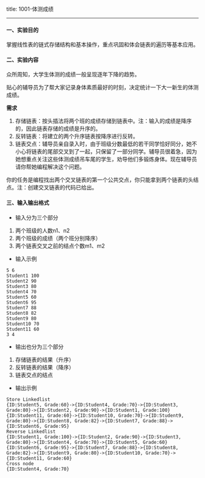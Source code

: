 title: 1001-体测成绩

---

#### 一、实验目的

掌握线性表的链式存储结构和基本操作，重点巩固和体会链表的遍历等基本应用。

#### 二、实验内容

众所周知，大学生体测的成绩一般呈现逐年下降的趋势。

贴心的辅导员为了帮大家记录身体素质最好的时刻，决定统计一下大一新生的体测成绩。

**需求**

1. 存储链表：按头插法将两个班的成绩存储到链表中。注：输入的成绩是降序的，因此链表存储的成绩是升序的。
2. 反转链表：将建立的两个升序链表按降序进行反转。
3. 链表交点：辅导员亲自录入时，由于班级分数最低的若干同学恰好同分，她不小心将链表的尾部交叉到了一起，只保留了一部分同学。辅导员很着急，因为她想重点关注这些体测成绩吊车尾的学生，劝导他们多锻炼身体。现在辅导员请你帮她编程解决这个问题。

你的任务是编程找出两个交叉链表的第一个公共交点，你只能拿到两个链表的头结点。注：创建交叉链表的代码已给出。

#### 三、输入输出格式

- 输入分为三个部分

1. 两个班级的人数n1、n2
2. 两个班级的成绩（两个班分别降序）
3. 两个链表交叉之前的结点个数m1、m2

- 输入示例

```
5 6
Student1 100
Student2 90
Student3 80
Student4 70
Student5 60
Student6 95
Student7 88
Student8 82
Student9 80
Student10 70
Student11 60
3 4
```

- 输出也分为三个部分
1. 存储链表的结果（升序）
2. 反转链表的结果（降序）
3. 链表交点的结点

- 输出示例

```
Store Linkedlist
{ID:Student5, Grade:60}->{ID:Student4, Grade:70}->{ID:Student3, Grade:80}->{ID:Student2, Grade:90}->{ID:Student1, Grade:100}
{ID:Student11, Grade:60}->{ID:Student10, Grade:70}->{ID:Student9, Grade:80}->{ID:Student8, Grade:82}->{ID:Student7, Grade:88}->{ID:Student6, Grade:95}
Reverse Linkedlist
{ID:Student1, Grade:100}->{ID:Student2, Grade:90}->{ID:Student3, Grade:80}->{ID:Student4, Grade:70}->{ID:Student5, Grade:60}
{ID:Student6, Grade:95}->{ID:Student7, Grade:88}->{ID:Student8, Grade:82}->{ID:Student9, Grade:80}->{ID:Student10, Grade:70}->{ID:Student11, Grade:60}
Cross node
{ID:Student4, Grade:70}
```